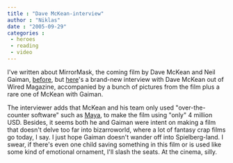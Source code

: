 ```yaml
---
title : "Dave McKean-interview"
author : "Niklas"
date : "2005-09-29"
categories : 
 - heroes
 - reading
 - video
---
```


I've written about MirrorMask, the coming film by Dave McKean and Neil Gaiman, [before](https://niklasblog.com/?p=756), but [here](http://wired.com/news/culture/0,1284,69015,00.html?tw=wn_tophead_2)'s a brand-new interview with Dave McKean out of Wired Magazine, accompanied by a bunch of pictures from the film plus a rare one of McKean with Gaiman.

The interviewer adds that McKean and his team only used "over-the-counter software" such as [Maya](http://www.alias.com/glb/eng/products-services/family_details.jsp?familyId=3900009), to make the film using "only" 4 million USD. Besides, it seems both he and Gaiman were intent on making a film that doesn't delve too far into bizarroworld, where a lot of fantasy crap films go today, I say. I just hope Gaiman doesn't wander off into Spielberg-land. I swear, if there's even one child saving something in this film or is used like some kind of emotional ornament, I'll slash the seats. At the cinema, silly.
